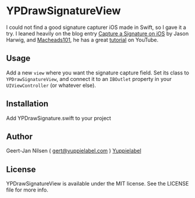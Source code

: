 # YPDrawSignatureView

I could not find a good signature capturer iOS made in Swift, so I gave it a try. I leaned heavily on the blog entry [Capture a Signature on iOS](https://www.altamiracorp.com/blog/employee-posts/capture-a-signature-on-ios) by Jason Harwig, and [Macheads101](https://www.youtube.com/user/macheads101), he has a great [tutorial](https://www.youtube.com/watch?v=8KV1o9hPF5E&list=UU7fIuG6L5EPc9Ijq2_BCmIg) on YouTube.


## Usage

Add a new `view` where you want the signature capture field. Set its class to `YPDrawSignatureView`, and connect it to an `IBOutlet` property in your `UIViewController` (or whatever else).


## Installation

Add YPDrawSignature.swift to your project

## Author

Geert-Jan Nilsen ( gert@yuppielabel.com )
[Yuppielabel](http://yuppielabel.com)

## License

YPDrawSignatureView is available under the MIT license. See the LICENSE file for more info.
